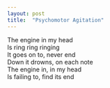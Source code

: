 ```yaml
---
layout: post
title:  "Psychomotor Agitation"
---
```

The engine in my head  
Is ring ring ringing  
It goes on to, never end  
Down it drowns, on each note  
The engine in, in my head  
Is failing to, find its end  
